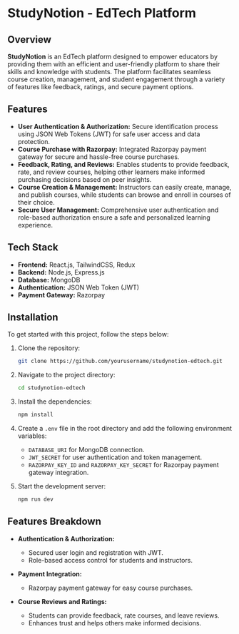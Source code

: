 # StudyNotion - EdTech Platform

## Overview

**StudyNotion** is an EdTech platform designed to empower educators by providing them with an efficient and user-friendly platform to share their skills and knowledge with students. The platform facilitates seamless course creation, management, and student engagement through a variety of features like feedback, ratings, and secure payment options.

## Features

- **User Authentication & Authorization:** Secure identification process using JSON Web Tokens (JWT) for safe user access and data protection.
- **Course Purchase with Razorpay:** Integrated Razorpay payment gateway for secure and hassle-free course purchases.
- **Feedback, Rating, and Reviews:** Enables students to provide feedback, rate, and review courses, helping other learners make informed purchasing decisions based on peer insights.
- **Course Creation & Management:** Instructors can easily create, manage, and publish courses, while students can browse and enroll in courses of their choice.
- **Secure User Management:** Comprehensive user authentication and role-based authorization ensure a safe and personalized learning experience.

## Tech Stack

- **Frontend:** React.js, TailwindCSS, Redux
- **Backend:** Node.js, Express.js
- **Database:** MongoDB
- **Authentication:** JSON Web Token (JWT)
- **Payment Gateway:** Razorpay

## Installation

To get started with this project, follow the steps below:

1. Clone the repository:

   ```bash
   git clone https://github.com/yourusername/studynotion-edtech.git

2. Navigate to the project directory:
   ```bash
   cd studynotion-edtech
   
3. Install the dependencies:
   ```bash
   npm install
   
4. Create a `.env` file in the root directory and add the following environment variables:
   - `DATABASE_URI` for MongoDB connection.
   - `JWT_SECRET` for user authentication and token management.
   - `RAZORPAY_KEY_ID` and `RAZORPAY_KEY_SECRET` for Razorpay payment gateway integration.


5. Start the development server:
   ```bash
   npm run dev

## Features Breakdown

- **Authentication & Authorization:**
  - Secured user login and registration with JWT.
  - Role-based access control for students and instructors.

- **Payment Integration:**
  - Razorpay payment gateway for easy course purchases.

- **Course Reviews and Ratings:**
  - Students can provide feedback, rate courses, and leave reviews.
  - Enhances trust and helps others make informed decisions.

